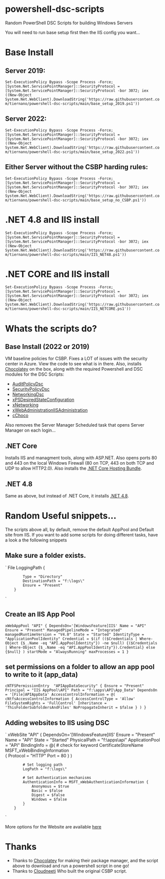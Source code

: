 # powershell-dsc-scripts

Random PowerShell DSC Scripts for building Windows Servers

You will need to run base setup first then the IIS config you want...

# Base Install

## Server 2019:

`Set-ExecutionPolicy Bypass -Scope Process -Force; [System.Net.ServicePointManager]::SecurityProtocol = [System.Net.ServicePointManager]::SecurityProtocol -bor 3072; iex ((New-Object System.Net.WebClient).DownloadString('https://raw.githubusercontent.com/tiernano/powershell-dsc-scripts/main/base_setup_2019.ps1'))`

## Server 2022:

`Set-ExecutionPolicy Bypass -Scope Process -Force; [System.Net.ServicePointManager]::SecurityProtocol = [System.Net.ServicePointManager]::SecurityProtocol -bor 3072; iex ((New-Object System.Net.WebClient).DownloadString('https://raw.githubusercontent.com/tiernano/powershell-dsc-scripts/main/base_setup_2022.ps1'))`

## Either Server without the CSBP harding rules:

`Set-ExecutionPolicy Bypass -Scope Process -Force; [System.Net.ServicePointManager]::SecurityProtocol = [System.Net.ServicePointManager]::SecurityProtocol -bor 3072; iex ((New-Object System.Net.WebClient).DownloadString('https://raw.githubusercontent.com/tiernano/powershell-dsc-scripts/main/base_setup_no_CSBP.ps1'))`

# .NET 4.8 and IIS install
`Set-ExecutionPolicy Bypass -Scope Process -Force; [System.Net.ServicePointManager]::SecurityProtocol = [System.Net.ServicePointManager]::SecurityProtocol -bor 3072; iex ((New-Object System.Net.WebClient).DownloadString('https://raw.githubusercontent.com/tiernano/powershell-dsc-scripts/main/IIS_NET48.ps1'))`



# .NET CORE and IIS install
`Set-ExecutionPolicy Bypass -Scope Process -Force; [System.Net.ServicePointManager]::SecurityProtocol = [System.Net.ServicePointManager]::SecurityProtocol -bor 3072; iex ((New-Object System.Net.WebClient).DownloadString('https://raw.githubusercontent.com/tiernano/powershell-dsc-scripts/main/IIS_NETCORE.ps1'))`

# Whats the scripts do?

## Base Install (2022 or 2019)

 VM baseline policies for CSBP. Fixes a LOT of issues with the security center in Azure. View the code to see what is in there. Also, installs [Chocolatey](https://chocolatey.org) on the box, along with the required Powershell and DSC modules for the DSC Scripts:

* [AuditPolicyDsc](https://www.powershellgallery.com/packages/AuditPolicyDsc/1.4.0.0)
* [SecurityPolicyDsc](https://www.powershellgallery.com/packages/SecurityPolicyDsc/3.0.0-preview0006)
* [NetworkingDsc](https://www.powershellgallery.com/packages/NetworkingDsc/9.0.0)
* [xPSDesiredStateConfiguration](https://www.powershellgallery.com/packages/xPSDesiredStateConfiguration/9.2.0-preview0007)
* [xNetworking](https://www.powershellgallery.com/packages/xNetworking/5.7.0.0)
* [xWebAdministrationIISAdministration](https://github.com/dsccommunity/WebAdministrationDsc)
* [cChoco](https://www.powershellgallery.com/packages/cChoco/2.5.0.0)

Also removes the Server Manager Scheduled task that opens Server Manager on each login...

## .NET Core

Installs IIS and managment tools, along with ASP.NET. Also opens ports 80 and 443 on the local Windows Firewall (80 on TCP, 443 on both TCP and UDP to allow HTTP2.0). Also installs the [.NET Core Hosting Bundle](https://community.chocolatey.org/packages?q=dotnet-windowshosting).

## .NET 4.8

Same as above, but instead of .NET Core, it installs [.NET 4.8](https://community.chocolatey.org/packages/netfx-4.8). 

# Random Useful snippets...

The scripts above all, by default, remove the default AppPool and Default site from IIS. If you want to add some scripts for doing different tasks, have a look a the following snippets

## Make sure a folder exists. 

`       File LoggingPath
        {
           
            Type = "Directory"
            DestinationPath = "f:\logs\"
            Ensure = "Present"
        }
`

## Create an IIS App Pool

`
xWebAppPool "API"
        {
            DependsOn='[WindowsFeature]IIS'
            Name = "API"
            Ensure = "Present"
            ManagedPipelineMode = "Integrated"
            managedRuntimeVersion = "V4.0"
            State = "Started"
            IdentityType = "ApplicationPoolIdentity"
            Credential = $(if (($Credentials | Where-Object {$_.Name -eq "API.AppPoolIdentity"}) -ne $null) {($Credentials | Where-Object {$_.Name -eq "API.AppPoolIdentity"}).Credential} else {$null} )
            startMode = "AlwaysRunning"
            maxProcesses = 1
        }
`

## set permissions on a folder to allow an app pool to write to it (app_data)

`
cNTFSPermissionEntry  "APIAppDataSecurity"
        {
            Ensure = "Present"
            Principal = "IIS AppPool\API"
            Path = "f:\apps\API\App_Data"
            DependsOn = '[File]APIAppData'
            AccessControlInformation = @(
                cNtfsAccessControlInformation
                {
                    AccessControlType = 'Allow'
                    FileSystemRights = 'FullControl'
                    Inheritance = 'ThisFolderSubfoldersAndFiles'
                    NoPropagateInherit = $false
                }
            )
        }
`



## Adding websites to IIS using DSC

`
      xWebSite "API"
        {
            DependsOn='[WindowsFeature]IIS'
            Ensure = "Present"
            Name = "API"
            State = "Started"
            PhysicalPath = "f:\apps\api"
            ApplicationPool = "API"
            BindingInfo = @(
                # check for keyword CertificateStoreName
                    MSFT_xWebBindingInformation                    
                    {
                        Protocol              = "HTTP"
                        Port                  = 80
                    }
            )

            # Set logging path
            LogPath = "f:\logs\"

            # Set Authentication mechanisms
            AuthenticationInfo = MSFT_xWebAuthenticationInformation {
                Anonymous = $true
                Basic = $false
                Digest = $false
                Windows = $false
            }
        }
`

More options for the Website are available [here](https://github.com/dsccommunity/WebAdministrationDsc#website)


# Thanks

* Thanks to [Chocolatey](https://chocolatey.org) for making their package manager, and the script above to download and run a powershell script in one go!
* Thanks to [Cloudneeti](https://cloudneeti.github.io/Cloudneeti_SaaS_Docs/remediation/osBaseline/win19QuickWins/) Who built the original CSBP script. 